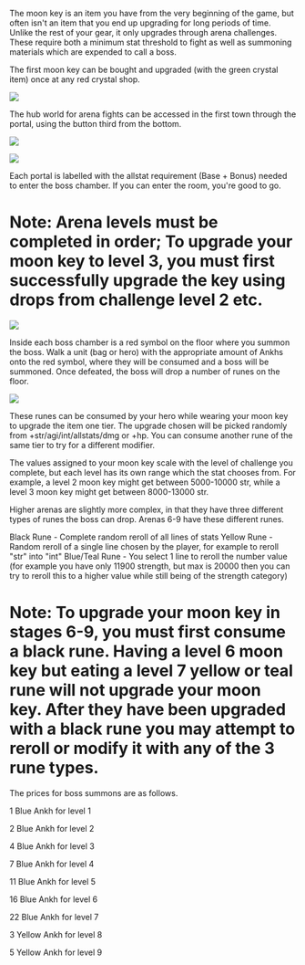 The moon key is an item you have from the very beginning of the game, but often isn't an item that you end up upgrading for long periods of time. Unlike the rest of your gear, it only upgrades through arena challenges. These require both a minimum stat threshold to fight as well as summoning materials which are expended to call a boss.

The first moon key can be bought and upgraded (with the green crystal item) once at any red crystal shop.

![](https://image.ibb.co/muEYBK/First_Shop.png)

The hub world for arena fights can be accessed in the first town through the portal, using the button third from the bottom.

![](https://image.ibb.co/cTiKMK/Portal_Menu.png)

![](https://preview.ibb.co/gH8rgK/Arenas.png)

Each portal is labelled with the allstat requirement (Base + Bonus) needed to enter the boss chamber. If you can enter the room, you're good to go.

# Note: Arena levels must be completed in order; To upgrade your moon key to level 3, you must first successfully upgrade the key using drops from challenge level 2 etc.

![](https://preview.ibb.co/hB8LwK/Arena_Summon.png)

Inside each boss chamber is a red symbol on the floor where you summon the boss. Walk a unit (bag or hero) with the appropriate amount of Ankhs onto the red symbol, where they will be consumed and a boss will be summoned. Once defeated, the boss will drop a number of runes on the floor.

![](https://preview.ibb.co/fQRjOz/Arena_Runes.png)

These runes can be consumed by your hero while wearing your moon key to upgrade the item one tier. The upgrade chosen will be picked randomly from +str/agi/int/allstats/dmg or +hp. You can consume another rune of the same tier to try for a different modifier.

The values assigned to your moon key scale with the level of challenge you complete, but each level has its own range which the stat chooses from. For example, a level 2 moon key might get between 5000-10000 str, while a level 3 moon key might get between 8000-13000 str.

Higher arenas are slightly more complex, in that they have three different types of runes the boss can drop. Arenas 6-9 have these different runes.

Black Rune - Complete random reroll of all lines of stats
Yellow Rune - Random reroll of a single line chosen by the player, for example to reroll "str" into "int"
Blue/Teal Rune - You select 1 line to reroll the number value (for example you have only 11900 strength, but max is 20000 then you can try to reroll this to a higher value while still being of the strength category)

# Note: To upgrade your moon key in stages 6-9, you must first consume a black rune. Having a level 6 moon key but eating a level 7 yellow or teal rune will not upgrade your moon key. After they have been upgraded with a black rune you may attempt to reroll or modify it with any of the 3 rune types.

The prices for boss summons are as follows.

1 Blue Ankh for level 1

2 Blue Ankh for level 2

4 Blue Ankh for level 3

7 Blue Ankh for level 4

11 Blue Ankh for level 5

16 Blue Ankh for level 6

22 Blue Ankh for level 7

3 Yellow Ankh for level 8

5 Yellow Ankh for level 9
